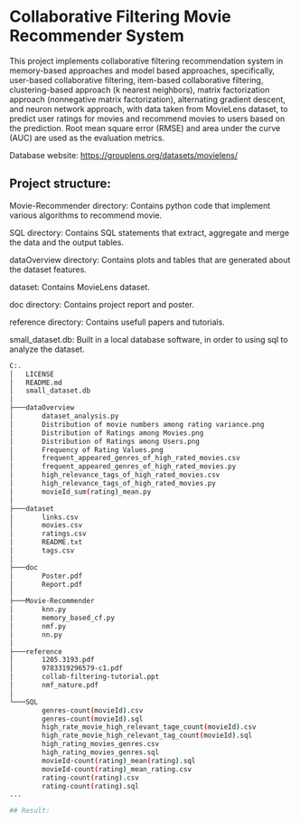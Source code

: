 Collaborative Filtering Movie Recommender System
================================================


This project implements collaborative filtering recommendation system in memory-based approaches and model based approaches, specifically, user-based collaborative filtering, item-based collaborative filtering, clustering-based approach (k nearest neighbors), matrix factorization approach (nonnegative matrix factorization), alternating gradient descent, and neuron network approach, with data taken from MovieLens dataset, to predict user ratings for movies and recommend movies to users based on the prediction. Root mean square error (RMSE) and area under the curve (AUC) are used as the evaluation metrics.

Database website: https://grouplens.org/datasets/movielens/

## Project structure:

Movie-Recommender directory: Contains python code that implement various algorithms to recommend movie.

SQL directory: Contains SQL statements that extract, aggregate and merge the data and the output tables.

dataOverview directory: Contains plots and tables that are generated about the dataset features.

dataset: Contains MovieLens dataset.

doc directory: Contains project report and poster.

reference directory: Contains usefull papers and tutorials.

small_dataset.db: Built in a local database software, in order to using sql to analyze the dataset.

```bash
C:.
│   LICENSE
│   README.md
│   small_dataset.db
│
├───dataOverview
│       dataset_analysis.py
│       Distribution of movie numbers among rating variance.png
│       Distribution of Ratings among Movies.png
│       Distribution of Ratings among Users.png
│       Frequency of Rating Values.png
│       frequent_appeared_genres_of_high_rated_movies.csv
│       frequent_appeared_genres_of_high_rated_movies.py
│       high_relevance_tags_of_high_rated_movies.csv
│       high_relevance_tags_of_high_rated_movies.py
│       movieId_sum(rating)_mean.py
│
├───dataset
│       links.csv
│       movies.csv
│       ratings.csv
│       README.txt
│       tags.csv
│
├───doc
│       Poster.pdf
│       Report.pdf
│
├───Movie-Recommender
│       knn.py
│       memory_based_cf.py
│       nmf.py
│       nn.py
│
├───reference
│       1205.3193.pdf
│       9783319296579-c1.pdf
│       collab-filtering-tutorial.ppt
│       nmf_nature.pdf
│
└───SQL
        genres-count(movieId).csv
        genres-count(movieId).sql
        high_rate_movie_high_relevant_tage_count(movieId).csv
        high_rate_movie_high_relevant_tag_count(movieId).sql
        high_rating_movies_genres.csv
        high_rating_movies_genres.sql
        movieId-count(rating)_mean(rating).sql
        movieId-count(rating)_mean_rating.csv
        rating-count(rating).csv
        rating-count(rating).sql
...

## Result:
